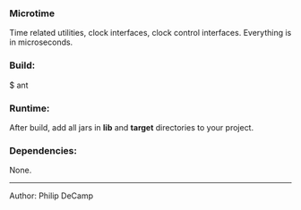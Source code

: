 ### Microtime
Time related utilities, clock interfaces, clock control interfaces. Everything is in microseconds.

### Build:
$ ant


### Runtime:
After build, add all jars in **lib** and **target** directories to your project.


### Dependencies:
None.

---
Author: Philip DeCamp
